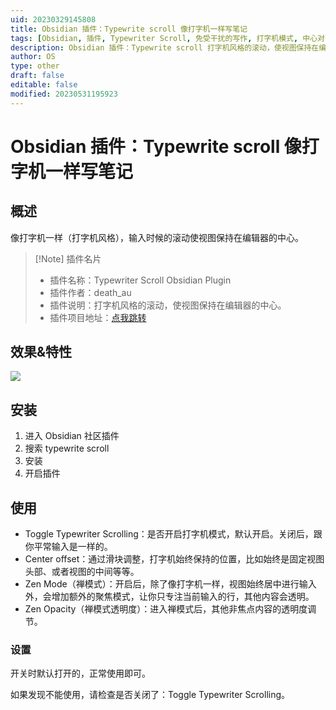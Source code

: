 ```yaml
---
uid: 20230329145808
title: Obsidian 插件：Typewrite scroll 像打字机一样写笔记
tags: [Obsidian, 插件, Typewriter Scroll, 免受干扰的写作, 打字机模式, 中心对齐文本视图, 插件作者, 禅模式, 专注模式, 写作体验]
description: Obsidian 插件：Typewrite scroll 打字机风格的滚动，使视图保持在编辑器的中心。
author: OS
type: other
draft: false
editable: false
modified: 20230531195923
---
```


# Obsidian 插件：Typewrite scroll 像打字机一样写笔记

## 概述

像打字机一样（打字机风格），输入时候的滚动使视图保持在编辑器的中心。

> [!Note] 插件名片
>- 插件名称：Typewriter Scroll Obsidian Plugin
>- 插件作者：death_au
>- 插件说明：打字机风格的滚动，使视图保持在编辑器的中心。
>- 插件项目地址：[点我跳转](https://github.com/deathau/cm-typewriter-scroll-obsidian)

## 效果&特性

![](https://cdn.pkmer.cn/images/GIF%202023-4-30%209-57-43.gif!pkmer)

## 安装

1. 进入 Obsidian 社区插件
2. 搜索 typewrite scroll
3. 安装
4. 开启插件

## 使用

- Toggle Typewriter Scrolling：是否开启打字机模式，默认开启。关闭后，跟你平常输入是一样的。
- Center offset：通过滑块调整，打字机始终保持的位置，比如始终是固定视图头部、或者视图的中间等等。
- Zen Mode（禅模式）：开启后，除了像打字机一样，视图始终居中进行输入外，会增加额外的聚焦模式，让你只专注当前输入的行，其他内容会透明。
- Zen Opacity（禅模式透明度）：进入禅模式后，其他非焦点内容的透明度调节。

### 设置

开关时默认打开的，正常使用即可。

如果发现不能使用，请检查是否关闭了：Toggle Typewriter Scrolling。